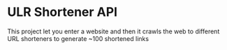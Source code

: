 ULR Shortener API
======================

This project let you enter a website and then it crawls the web to different URL shorteners to generate ~100 shortened links

